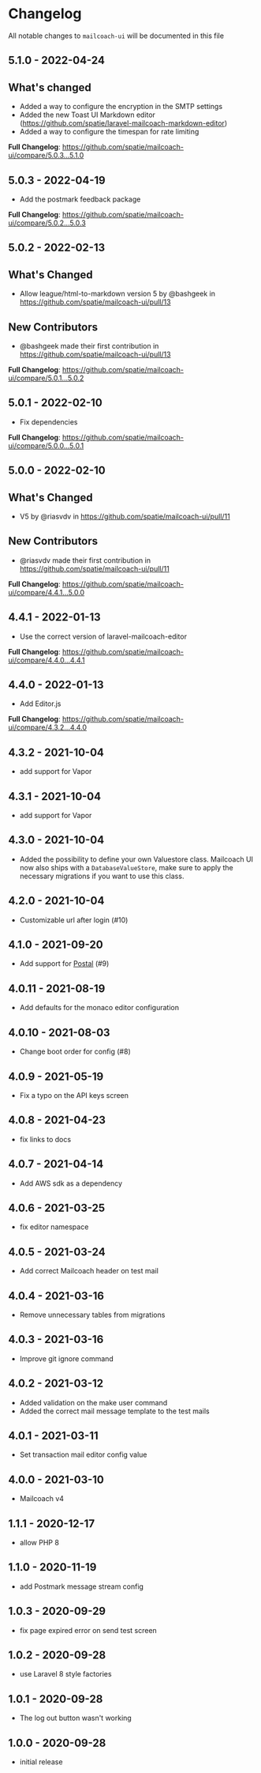 # Changelog

All notable changes to `mailcoach-ui` will be documented in this file

## 5.1.0 - 2022-04-24

## What's changed

- Added a way to configure the encryption in the SMTP settings
- Added the new Toast UI Markdown editor (https://github.com/spatie/laravel-mailcoach-markdown-editor)
- Added a way to configure the timespan for rate limiting

**Full Changelog**: https://github.com/spatie/mailcoach-ui/compare/5.0.3...5.1.0

## 5.0.3 - 2022-04-19

- Add the postmark feedback package

**Full Changelog**: https://github.com/spatie/mailcoach-ui/compare/5.0.2...5.0.3

## 5.0.2 - 2022-02-13

## What's Changed

- Allow league/html-to-markdown version 5 by @bashgeek in https://github.com/spatie/mailcoach-ui/pull/13

## New Contributors

- @bashgeek made their first contribution in https://github.com/spatie/mailcoach-ui/pull/13

**Full Changelog**: https://github.com/spatie/mailcoach-ui/compare/5.0.1...5.0.2

## 5.0.1 - 2022-02-10

- Fix dependencies

**Full Changelog**: https://github.com/spatie/mailcoach-ui/compare/5.0.0...5.0.1

## 5.0.0 - 2022-02-10

## What's Changed

- V5 by @riasvdv in https://github.com/spatie/mailcoach-ui/pull/11

## New Contributors

- @riasvdv made their first contribution in https://github.com/spatie/mailcoach-ui/pull/11

**Full Changelog**: https://github.com/spatie/mailcoach-ui/compare/4.4.1...5.0.0

## 4.4.1 - 2022-01-13

- Use the correct version of laravel-mailcoach-editor

**Full Changelog**: https://github.com/spatie/mailcoach-ui/compare/4.4.0...4.4.1

## 4.4.0 - 2022-01-13

- Add Editor.js

**Full Changelog**: https://github.com/spatie/mailcoach-ui/compare/4.3.2...4.4.0

## 4.3.2 - 2021-10-04

- add support for Vapor

## 4.3.1 - 2021-10-04

- add support for Vapor

## 4.3.0 - 2021-10-04

- Added the possibility to define your own Valuestore class. Mailcoach UI now also ships with a `DatabaseValueStore`, make sure to apply the necessary migrations if you want to use this class.

## 4.2.0 - 2021-10-04

- Customizable url after login (#10)

## 4.1.0 - 2021-09-20

- Add support for [Postal](https://github.com/postalserver/postal) (#9)

## 4.0.11 - 2021-08-19

- Add defaults for the monaco editor configuration

## 4.0.10 - 2021-08-03

- Change boot order for config (#8)

## 4.0.9 - 2021-05-19

- Fix a typo on the API keys screen

## 4.0.8 - 2021-04-23

- fix links to docs

## 4.0.7 - 2021-04-14

- Add AWS sdk as a dependency

## 4.0.6 - 2021-03-25

- fix editor namespace

## 4.0.5 - 2021-03-24

- Add correct Mailcoach header on test mail

## 4.0.4 - 2021-03-16

- Remove unnecessary tables from migrations

## 4.0.3 - 2021-03-16

- Improve git ignore command

## 4.0.2 - 2021-03-12

- Added validation on the make user command
- Added the correct mail message template to the test mails

## 4.0.1 - 2021-03-11

- Set transaction mail editor config value

## 4.0.0 - 2021-03-10

- Mailcoach v4

## 1.1.1 - 2020-12-17

- allow PHP 8

## 1.1.0 - 2020-11-19

- add Postmark message stream config

## 1.0.3 - 2020-09-29

- fix page expired error on send test screen

## 1.0.2 - 2020-09-28

- use Laravel 8 style factories

## 1.0.1 - 2020-09-28

- The log out button wasn't working

## 1.0.0 - 2020-09-28

- initial release

